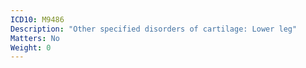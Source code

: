 ```yaml
---
ICD10: M9486
Description: "Other specified disorders of cartilage: Lower leg"
Matters: No
Weight: 0
---
```


